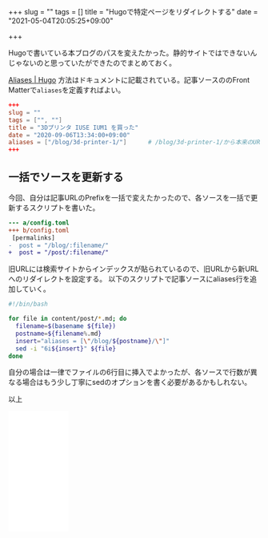 +++
slug = ""
tags = []
title = "Hugoで特定ページをリダイレクトする"
date = "2021-05-04T20:05:25+09:00"

+++

Hugoで書いている本ブログのパスを変えたかった。静的サイトではできないんじゃないのと思っていたができたのでまとめておく。

<!--more-->

[Aliases | Hugo](https://gohugo.io/content-management/urls/#aliases)
方法はドキュメントに記載されている。記事ソースののFront Matterで`aliases`を定義すればよい。

``` toml
+++
slug = ""
tags = ["", ""]
title = "3Dプリンタ IUSE IUM1 を買った"
date = "2020-09-06T13:34:00+09:00"
aliases = ["/blog/3d-printer-1/"]      # /blog/3d-printer-1/から本来のURLへリダイレクトされる
+++
```

## 一括でソースを更新する

今回、自分は記事URLのPrefixを一括で変えたかったので、各ソースを一括で更新するスクリプトを書いた。

``` diff
--- a/config.toml
+++ b/config.toml
 [permalinks]
-  post = "/blog/:filename/"
+  post = "/post/:filename/"
```

旧URLには検索サイトからインデックスが貼られているので、旧URLから新URLへのリダイレクトを設定する。
以下のスクリプトで記事ソースにaliases行を追加していく。

``` bash
#!/bin/bash

for file in content/post/*.md; do
  filename=$(basename ${file})
  postname=${filename%.md}
  insert="aliases = [\"/blog/${postname}/\"]"
  sed -i "6i${insert}" ${file}
done
```

自分の場合は一律でファイルの6行目に挿入でよかったが、各ソースで行数が異なる場合はもう少し丁寧にsedのオプションを書く必要があるかもしれない。

以上

<iframe style="width:120px;height:240px;" marginwidth="0" marginheight="0" scrolling="no" frameborder="0" src="//rcm-fe.amazon-adsystem.com/e/cm?lt1=_blank&bc1=000000&IS2=1&bg1=FFFFFF&fc1=000000&lc1=0000FF&t=uyorum-22&language=ja_JP&o=9&p=8&l=as4&m=amazon&f=ifr&ref=as_ss_li_til&asins=B00WE7XZ68&linkId=df026cfd2306f9a1322b75e1aa7aa976"></iframe>
